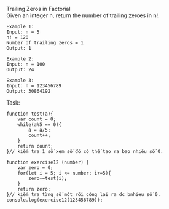 Trailing Zeros in Factorial  
Given an integer n, return the number of trailing zeroes in n!.  
```
Example 1:  
Input: n = 5  
n! = 120  
Number of trailing zeros = 1  
Output: 1  
 ```
 ```
Example 2:  
Input: n = 100  
Output: 24  
 ```
 ```
Example 3:  
Input: n = 123456789  
Output: 30864192  
```


Task:
```
function test(a){
    var count = 0;
    while(a%5 == 0){
        a = a/5;
        count++;
    }
    return count;
}// kiểm tra 1 số xem số đó có thể tạo ra bao nhiêu số 0.

function exercise12 (number) {
    var zero = 0;
    for(let i = 5; i <= number; i+=5){
        zero+=test(i);
    }
    return zero;
}// kiểm tra từng số một rồi cộng lại ra dc bnhieu số 0.
console.log(exercise12(123456789));
```
